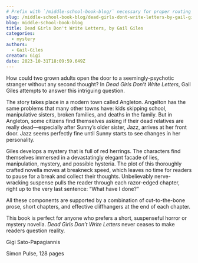 ```yaml
---
# Prefix with `/middle-school-book-blog/` necessary for proper routing
slug: /middle-school-book-blog/dead-girls-dont-write-letters-by-gail-giles
blog: middle-school-book-blog
title: Dead Girls Don't Write Letters, by Gail Giles
categories:
  - mystery
authors:
  - Gail-Giles
creator: Gigi
date: 2023-10-31T18:09:59.649Z
---
```


How could two grown adults open the door to a seemingly-psychotic stranger without any second thought? In _Dead Girls Don’t Write Letters_, Gail Giles attempts to answer this intriguing question.

The story takes place in a modern town called Angleton. Angelton has the same problems that many other towns have: kids skipping school, manipulative sisters, broken families, and deaths in the family. But in Angleton, some citizens find themselves asking if their dead relatives are really dead—especially after Sunny’s older sister, Jazz, arrives at her front door. Jazz seems perfectly fine until Sunny starts to see changes in her personality.

Giles develops a mystery that is full of red herrings. The characters find themselves immersed in a devastatingly elegant facade of lies, manipulation, mystery, and possible hysteria. The plot of this thoroughly crafted novella moves at breakneck speed, which leaves no time for readers to pause for a break and collect their thoughts. Unbelievably nerve-wracking suspense pulls the reader through each razor-edged chapter, right up to the very last sentence: “What have I done?”

All these components are supported by a combination of cut-to-the-bone prose, short chapters, and effective cliffhangers at the end of each chapter.

This book is perfect for anyone who prefers a short, suspenseful horror or mystery novella. _Dead Girls Don’t Write Letters_ never ceases to make readers question reality.

G﻿igi Sato-Papagiannis

S﻿imon Pulse, 128 pages
